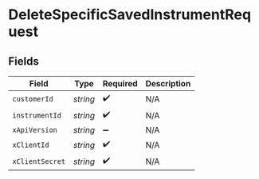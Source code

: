 # DeleteSpecificSavedInstrumentRequest


## Fields

| Field              | Type               | Required           | Description        |
| ------------------ | ------------------ | ------------------ | ------------------ |
| `customerId`       | *string*           | :heavy_check_mark: | N/A                |
| `instrumentId`     | *string*           | :heavy_check_mark: | N/A                |
| `xApiVersion`      | *string*           | :heavy_minus_sign: | N/A                |
| `xClientId`        | *string*           | :heavy_check_mark: | N/A                |
| `xClientSecret`    | *string*           | :heavy_check_mark: | N/A                |